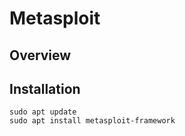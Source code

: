 # Metasploit

## Overview

## Installation

    sudo apt update
    sudo apt install metasploit-framework
